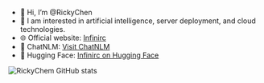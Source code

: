 - 👋 Hi, I’m @RickyChen
- 👀 I am interested in artificial intelligence, server deployment, and cloud technologies.
- 🌐 Official website: [Infinirc](https://infinirc.com)
- 💬 ChatNLM: [Visit ChatNLM](https://chatnlm.infinirc.com)
- 🤗 Hugging Face: [Infinirc on Hugging Face](https://huggingface.co/Infinirc)


![RickyChem GitHub stats](https://github-readme-stats.vercel.app/api?username=Infinirc&hide=contribs,prs)

